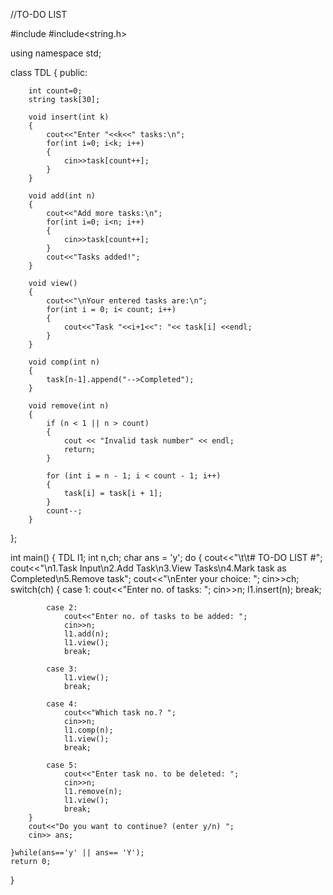 //TO-DO LIST

#include<iostream>
#include<string.h>

using namespace std;

class TDL
{
	public:	

		int count=0;		
		string task[30];

		void insert(int k)
		{
			cout<<"Enter "<<k<<" tasks:\n";
			for(int i=0; i<k; i++)
			{
				cin>>task[count++];	
			}
		}

		void add(int n)
		{
			cout<<"Add more tasks:\n";
			for(int i=0; i<n; i++)
			{
				cin>>task[count++];			
			}
			cout<<"Tasks added!";
		}

		void view()
		{
			cout<<"\nYour entered tasks are:\n";
			for(int i = 0; i< count; i++)
			{
				cout<<"Task "<<i+1<<": "<< task[i] <<endl;
			}
		}

		void comp(int n)
		{
			task[n-1].append("-->Completed");
		}

		void remove(int n)
		{
    		if (n < 1 || n > count)
    		{
        		cout << "Invalid task number" << endl;
        		return;
    		}

    		for (int i = n - 1; i < count - 1; i++)
    		{
        		task[i] = task[i + 1];
    		}
   			count--;
		}

};

int main()
{
	TDL l1;
	int n,ch;
	char ans = 'y';
	do
	{
		cout<<"\t\t# TO-DO LIST #";
		cout<<"\n1.Task Input\n2.Add Task\n3.View Tasks\n4.Mark task as Completed\n5.Remove task";
		cout<<"\nEnter your choice: ";
		cin>>ch;
		switch(ch)
		{
			case 1: 
				cout<<"Enter no. of tasks: ";
				cin>>n;
				l1.insert(n);
				break;

			case 2:
				cout<<"Enter no. of tasks to be added: ";
				cin>>n;
				l1.add(n);
				l1.view();
				break;
			
			case 3:
				l1.view();
				break;
			
			case 4:
				cout<<"Which task no.? ";
				cin>>n;
				l1.comp(n);
				l1.view();
				break;
			
			case 5:
				cout<<"Enter task no. to be deleted: ";
				cin>>n;
				l1.remove(n);
				l1.view();
				break;
		}
		cout<<"Do you want to continue? (enter y/n) ";
		cin>> ans;
		
    }while(ans=='y' || ans== 'Y');
	return 0;
}
